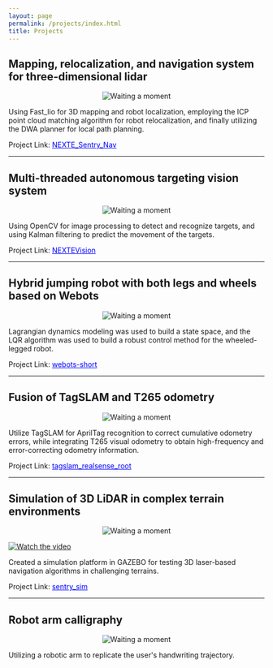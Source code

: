 ```yaml
---
layout: page
permalink: /projects/index.html
title: Projects
---
```


## Mapping, relocalization, and navigation system for three-dimensional lidar

<!-- ![Alt text](projects/project_images/robot_navigation.gif) -->

<center>
<img src="https://66lau.github.io/projects/project_images/robot_navigation.gif" alt="Waiting a moment">
</center>

Using Fast_lio for 3D mapping and robot localization, employing the ICP point cloud matching algorithm for robot relocalization, and finally utilizing the DWA planner for local path planning.


<!-- Project Link: [NEXTE_Sentry_Nav](https://github.com/66Lau/NEXTE_Sentry_Nav) -->

Project Link: <a href="https://github.com/66Lau/NEXTE_Sentry_Nav" style="color: blue;">NEXTE_Sentry_Nav</a>


---

## Multi-threaded autonomous targeting vision system

<!-- ![Alt text](projects/project_images/automatic_aiming.gif) -->
<center>
<img src="https://66lau.github.io/projects/project_images/automatic_aiming.gif" alt="Waiting a moment">
</center>

Using OpenCV for image processing to detect and recognize targets, and using Kalman filtering to predict the movement of the targets.


<!-- Project Link: [NEXTEVision](https://github.com/66Lau/NEXTEVision) -->
Project Link: <a href="https://github.com/66Lau/NEXTEVision" style="color: blue;">NEXTEVision</a>


---

## Hybrid jumping robot with both legs and wheels based on Webots

<!-- ![Alt text](projects/project_images/hybrid-robot-webots.gif) -->
<center>
<img src="https://66lau.github.io/projects/project_images/hybrid-robot-webots.gif" alt="Waiting a moment">
</center>

Lagrangian dynamics modeling was used to build a state space, and the LQR algorithm was used to build a robust control method for the wheeled-legged robot.


<!-- Project Link: [webots-short](https://github.com/66Lau/webots-short) -->
Project Link: <a href="https://github.com/66Lau/webots-short" style="color: blue;">webots-short</a>


---

## Fusion of TagSLAM and T265 odometry

<!-- ![Alt text](projects/project_images/tagslam_fusion.gif)
 -->
 <center>
<img src="https://66lau.github.io/projects/project_images/tagslam_fusion.gif" alt="Waiting a moment">
</center>

Utilize TagSLAM for AprilTag recognition to correct cumulative odometry errors, while integrating T265 visual odometry to obtain high-frequency and error-correcting odometry information.


<!-- Project Link: [tagslam_realsense_root](https://github.com/66Lau/tagslam_realsense_root) -->
Project Link: <a href="https://github.com/66Lau/tagslam_realsense_root" style="color: blue;">tagslam_realsense_root</a>


---

## Simulation of 3D LiDAR in complex terrain environments



<!-- ![Alt text](projects/project_images/simu_3D_lidar.gif) -->
<center>
<img src="https://66lau.github.io/projects/project_images/simu_3D_lidar.gif" alt="Waiting a moment">
</center>


[![Watch the video](https://66lau.github.io/projects/project_images/sentry_sim.png)](https://www.youtube.com/watch?v=TS8qTcB_eYk&t=9s)




Created a simulation platform in GAZEBO for testing 3D laser-based navigation algorithms in challenging terrains.


<!-- Project Link: [sentry_sim](https://github.com/66Lau/sentry_sim) -->
Project Link: <a href="https://github.com/66Lau/sentry_sim" style="color: blue;">sentry_sim</a>


---

## Robot arm calligraphy

<!-- ![Alt text](projects/project_images/robot_arm_calligraphy.gif) -->
<center>
<img src="https://66lau.github.io/projects/project_images/robot_arm_calligraphy.gif" alt="Waiting a moment">
</center>


Utilizing a robotic arm to replicate the user's handwriting trajectory.


<!-- [![Watch the video](https://i.stack.imgur.com/Vp2cE.png)](https://youtu.be/vt5fpE0bzSY) -->






